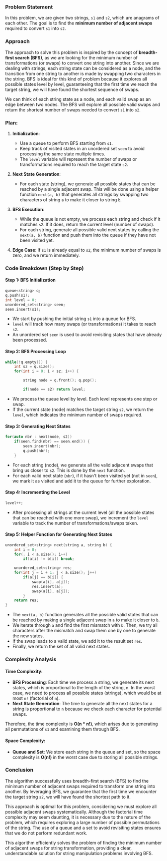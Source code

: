 ### Problem Statement

In this problem, we are given two strings, `s1` and `s2`, which are anagrams of each other. The goal is to find the **minimum number of adjacent swaps** required to convert `s1` into `s2`. 

### Approach

The approach to solve this problem is inspired by the concept of **breadth-first search (BFS)**, as we are looking for the minimum number of transformations (or swaps) to convert one string into another. Since we are dealing with strings, each string state can be considered as a node, and the transition from one string to another is made by swapping two characters in the string. BFS is ideal for this kind of problem because it explores all possible states level by level, guaranteeing that the first time we reach the target string, we will have found the shortest sequence of swaps.

We can think of each string state as a node, and each valid swap as an edge between two nodes. The BFS will explore all possible valid swaps and return the shortest number of swaps needed to convert `s1` into `s2`.

### Plan:

1. **Initialization**: 
   - Use a queue to perform BFS starting from `s1`.
   - Keep track of visited states in an unordered set `seen` to avoid processing the same state multiple times.
   - The `level` variable will represent the number of swaps or transformations required to reach the target state `s2`.

2. **Next State Generation**:
   - For each state (string), we generate all possible states that can be reached by a single adjacent swap. This will be done using a helper function `next(a, b)` that generates all strings by swapping two characters of string `a` to make it closer to string `b`.

3. **BFS Execution**:
   - While the queue is not empty, we process each string and check if it matches `s2`. If it does, return the current level (number of swaps).
   - For each string, generate all possible valid next states by calling the `next(a, b)` function and push them into the queue if they have not been visited yet.

4. **Edge Case**: If `s1` is already equal to `s2`, the minimum number of swaps is zero, and we return immediately.

### Code Breakdown (Step by Step)

#### Step 1: BFS Initialization

```cpp
queue<string> q;
q.push(s1);
int level = 0;
unordered_set<string> seen;
seen.insert(s1);
```

- We start by pushing the initial string `s1` into a queue for BFS. 
- `level` will track how many swaps (or transformations) it takes to reach `s2`. 
- An unordered set `seen` is used to avoid revisiting states that have already been processed.

#### Step 2: BFS Processing Loop

```cpp
while(!q.empty()) {
    int sz = q.size();
    for(int i = 0; i < sz; i++) {

        string node = q.front(); q.pop();

        if(node == s2) return level;
```

- We process the queue level by level. Each level represents one step or swap.
- If the current state (node) matches the target string `s2`, we return the `level`, which indicates the minimum number of swaps required.

#### Step 3: Generating Next States

```cpp
for(auto nbr : next(node, s2))
    if(seen.find(nbr) == seen.end()) {
        seen.insert(nbr);
        q.push(nbr);
    }
```

- For each string (node), we generate all the valid adjacent swaps that bring us closer to `s2`. This is done by the `next` function.
- For each valid next state (`nbr`), if it hasn't been visited yet (not in `seen`), we mark it as visited and add it to the queue for further exploration.

#### Step 4: Incrementing the Level

```cpp
level++;
```

- After processing all strings at the current level (all the possible states that can be reached with one more swap), we increment the `level` variable to track the number of transformations/swaps taken.

#### Step 5: Helper Function for Generating Next States

```cpp
unordered_set<string> next(string a, string b) {
    int i = 0;
    for(; i < a.size(); i++)
        if(a[i] != b[i]) break;

    unordered_set<string> res;
    for(int j = i + 1; j < a.size(); j++)
        if(a[j] == b[i]) {
            swap(a[i], a[j]);
            res.insert(a);
            swap(a[i], a[j]);
        }
    return res;
}
```

- The `next(a, b)` function generates all the possible valid states that can be reached by making a single adjacent swap in `a` to make it closer to `b`.
- We iterate through `a` and find the first mismatch with `b`. Then, we try all characters after the mismatch and swap them one by one to generate the new states.
- If the swap leads to a valid state, we add it to the result set `res`.
- Finally, we return the set of all valid next states.

### Complexity Analysis

#### Time Complexity:
- **BFS Processing**: Each time we process a string, we generate its next states, which is proportional to the length of the string, `n`. In the worst case, we need to process all possible states (strings), which would be at most `n!` (factorial of `n`).
- **Next State Generation**: The time to generate all the next states for a string is proportional to `n` because we check each character for potential swaps.

Therefore, the time complexity is **O(n * n!)**, which arises due to generating all permutations of `s1` and examining them through BFS.

#### Space Complexity:
- **Queue and Set**: We store each string in the queue and set, so the space complexity is **O(n!)** in the worst case due to storing all possible strings.

### Conclusion

The algorithm successfully uses breadth-first search (BFS) to find the minimum number of adjacent swaps required to transform one string into another. By leveraging BFS, we guarantee that the first time we encounter the target string `s2`, we will have found the shortest path to it. 

This approach is optimal for this problem, considering we must explore all possible adjacent swaps systematically. Although the factorial time complexity may seem daunting, it is necessary due to the nature of the problem, which requires exploring a large number of possible permutations of the string. The use of a queue and a set to avoid revisiting states ensures that we do not perform redundant work. 

This algorithm efficiently solves the problem of finding the minimum number of adjacent swaps for string transformation, providing a clear, understandable solution for string manipulation problems involving BFS.